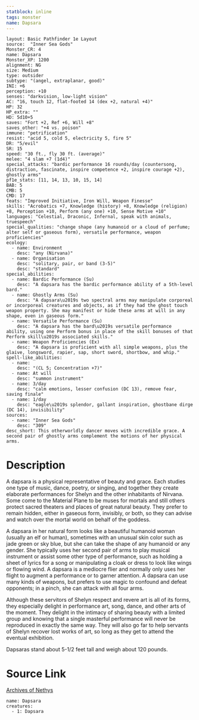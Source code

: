 ```yaml
---
statblock: inline
tags: monster
name: Dapsara
---
```

```statblock
layout: Basic Pathfinder 1e Layout
source:  "Inner Sea Gods"
Monster_CR: 4
name: Dapsara
Monster_XP: 1200
alignment: NG
size: Medium
type: outsider
subtype: "(angel, extraplanar, good)"
INI: +6
perception: +10
senses: "darkvision, low-light vision"
AC: "16, touch 12, flat-footed 14 (dex +2, natural +4)"
HP: 32
HP_extra: ""
HD: 5d10+5
saves: "Fort +2, Ref +6, Will +8"
saves_other: "+4 vs. poison"
immune: "petrification"
resist: "acid 5, cold 5, electricity 5, fire 5"
DR: "5/evil"
SR: 15
speed: "30 ft., fly 30 ft. (average)"
melee: "4 slam +7 (1d4)"
special_attacks: "bardic performance 16 rounds/day (countersong, distraction, fascinate, inspire competence +2, inspire courage +2), ghostly arms"
pf1e_stats: [11, 14, 13, 10, 15, 14]
BAB: 5
CMB: 5
CMD: 17
feats: "Improved Initiative, Iron Will, Weapon Finesse"
skills: "Acrobatics +7, Knowledge (history) +8, Knowledge (religion) +8, Perception +10, Perform (any one) +10, Sense Motive +10"
languages: "Celestial, Draconic, Infernal, speak with animals, truespeech"
special_qualities: "change shape (any humanoid or a cloud of perfume; alter self or gaseous form), versatile performance, weapon proficiencies"
ecology:
  - name: Environment
    desc: "any (Nirvana)"
  - name: Organisation
    desc: "solitary, pair, or band (3-5)"
    desc: "standard"
special_abilities:
  - name: Bardic Performance (Su)
    desc: "A dapsara has the bardic performance ability of a 5th-level bard."
  - name: Ghostly Arms (Su)
    desc: "A dapsara\u2019s two spectral arms may manipulate corporeal or incorporeal creatures and objects, as if they had the ghost touch weapon property. She may manifest or hide these arms at will in any shape, even in gaseous form."
  - name: Versatile Performance (Su)
    desc: "A dapsara has the bard\u2019s versatile performance ability, using one Perform bonus in place of the skill bonuses of that Perform skill\u2019s associated skills."
  - name: Weapon Proficiencies (Ex)
    desc: "A dapsara is proficient with all simple weapons, plus the glaive, longsword, rapier, sap, short sword, shortbow, and whip."
spell-like_abilities:
  - name:
    desc: "(CL 5; Concentration +7)"
  - name: At will
    desc: "summon instrument"
  - name: 3/day
    desc: "calm emotions, lesser confusion (DC 13), remove fear, saving finale"
  - name: 1/day
    desc: "eagle\u2019s splendor, gallant inspiration, ghostbane dirge (DC 14), invisibility"
sources:
  - name: "Inner Sea Gods"
    desc: "309"
desc_short: This otherworldly dancer moves with incredible grace. A second pair of ghostly arms complement the motions of her physical arms.
```
# Description
A dapsara is a physical representative of beauty and grace. Each studies one type of music, dance, poetry, or singing, and together they create elaborate performances for Shelyn and the other inhabitants of Nirvana. Some come to the Material Plane to be muses for mortals and still others protect sacred theaters and places of great natural beauty. They prefer to remain hidden, either in gaseous form, invisibly, or both, so they can advise and watch over the mortal world on behalf of the goddess.

A dapsara in her natural form looks like a beautiful humanoid woman (usually an elf or human), sometimes with an unusual skin color such as jade green or sky blue, but she can take the shape of any humanoid or any gender. She typically uses her second pair of arms to play musical instrument or assist some other type of performance, such as holding a sheet of lyrics for a song or manipulating a cloak or dress to look like wings or flowing wind. A dapsara is a mediocre flier and normally only uses her flight to augment a performance or to garner attention. A dapsara can use many kinds of weapons, but prefers to use magic to confound and defeat opponents; in a pinch, she can attack with all four arms.

Although these servitors of Shelyn respect and revere art is all of its forms, they especially delight in performance art, song, dance, and other arts of the moment. They delight in the intimacy of sharing beauty with a limited group and knowing that a single masterful performance will never be reproduced in exactly the same way. They will also go far to help servants of Shelyn recover lost works of art, so long as they get to attend the eventual exhibition.

Dapsaras stand about 5-1/2 feet tall and weigh about 120 pounds.
# Source Link
[Archives of Nethys](https://aonprd.com/MonsterDisplay.aspx?ItemName=Dapsara)
```encounter-table
name: Dapsara
creatures:
  - 1: Dapsara
```
